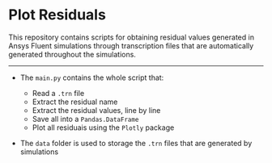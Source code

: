 
# Plot Residuals

This repository contains scripts for obtaining residual values generated in Ansys Fluent simulations through transcription files that are automatically generated throughout the simulations.

----

 * The ```main.py``` contains the whole script that:
 
	 * Read a ```.trn``` file
	 * Extract the residual name
	 * Extract the residual values, line by line
	 * Save all into a ```Pandas.DataFrame```
	 * Plot all residuais using the ```Plotly``` package
	 
* The ```data``` folder is used to storage the ```.trn``` files that are generated by simulations
